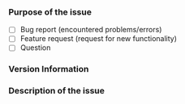 <!--

  Thank you for reporting a bug for the Cmder project!
  ------------------------------------------------------------------

  Please make sure you read and follow the following instructions
  carefully before reporting bugs, and/or requesting new features.

  Make sure that you have:

  • Searched for existing issues (including the **closed** ones)
    for the similar problems here:

    https://github.com/cmderdev/cmder/issues?q=is:issue

  • Read both the README.md and the Wiki:

    - https://github.com/cmderdev/cmder/blob/master/README.md
    - https://github.com/cmderdev/cmder/wiki

    (What you may be asking here could already be explained there!)

  • Please understand that Cmder uses ConEmu as the default
    underlying Terminal Emulator.  If your issue is regarding
    the **Terminal Emulator**, please visit the ConEmu issues page:

    https://github.com/Maximus5/ConEmu/issues?q=is:issue

    If there isn't an existing issue, you may open a new one there.

    (We don't resolve issues regarding ConEmu here, so please
     make sure you open the issue in the correct place.)

    more info: https://conemu.github.io/en/ThirdPartyProblems.html

  • If you would like to ask for guides on how to integrate Cmder with
    your favorite IDE of choice, or how to perform a specific task
    with Cmder, make sure you visit our label section first.

    You may already have an answer under the Guides or Questions section.

    For a list of labels, visit:
    - https://github.com/cmderdev/cmder/labels

    (Be sure to also check “Closed” issues in the labels section!)

  • If you have a request to provide auto-complete support for a new tool,
    please post your request here:

    https://github.com/vladimir-kotikov/clink-completions/issues

  • If you are having an issue with any of the **upstream technologies**
    that are used by Cmder, please make sure that the issue is reproducible
    _only_ when used in combination with Cmder.

    We may not directly address the issues related to the following tools:
       - Clink, the default shell in Cmder
       - ConEmu, the terminal emulator
       - Git/MinGW, which also provide *NIX tools
       - clink-completions, which provide autocompletion

    The issues related to upstream technologies are labeled as 👆 [name].

    We'll try our best to help you -- but we recommend creating an issue
    specifically at each of the corresponding repositories for the best
    result.

    ► Try to reproduce the bug you're reporting, on a stand-alone edition
      of each tool, without using Cmder.  If the bug applies when the
      mentioned tools are NOT used within Cmder, there's a good chance that
      you should open the bug at the corresponding repo instead.

  • Lastly, have a look at official documentation for Cmder over
    our website, and our wiki.

    Read more on about Cmder on ConEmu docs:
    https://conemu.github.io/en/cmder.html


  Thank you for making sure you are opening a new valid issue! ♥

-->

<!--
  Some tips on how to write a better report:
  - Put an `x` into all the boxes [ ] relevant to your issue (correct example: [x] -- not like this: [ x] or [x ]).
  - Any text that is between the the commment tags will get ignored, e.g.: <!-- this will NOT work -- >
    You need to write your text either outside the tags, or the line below it.
  - Use the *Preview* tab to see how your issue will actually look like, before sending it.
    ⚠ If for some reason you can not see the text you just wrote, make sure you've read the instructions clearly
  - Make sure the description is worded well enough to be understood, and with as much context and examples as possible.
  - Post a screenshot or the command the triggered the problem, if applicable.
  - Avoid using ambiguous phrases like: doesn't work, there'a problem, etc.
    Help us reproduce the issue by explaining what went wrong, and what did you expect to happen.
  - Please keep the ticket language to English only here.
    We can't process your issue if it's written in Russian or Chinese as we can't understand them.
  - You can find the version of Cmder.exe and ConEmu.exe binaries using Right Click → Properties → Details menu.
  - ⚠ Read the following page to avoid posting a bad issue: https://conemu.github.io/en/BadIssue.html
  - Failure to follow these guidelines may result in your issue getting closed. So please follow it carefully!
-->

### Purpose of the issue
- [ ] Bug report (encountered problems/errors)
- [ ] Feature request (request for new functionality)
- [ ] Question

### Version Information
<!-- Please write your Cmder and ConEmu version below this line -->

<!-- If applicable, write down your Windows edition too below this line (e.g. Windows 10 Pro 1903) -->

### Description of the issue
<!-- Provide a clear, simple description of your issue below this line -->
